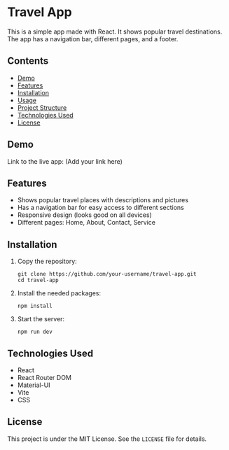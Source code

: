 <body>
    <h1>Travel App</h1>
    <p>This is a simple app made with React. It shows popular travel destinations. The app has a navigation bar, different pages, and a footer.</p>
    <h2>Contents</h2>
    <ul>
        <li><a href="#demo">Demo</a></li>
        <li><a href="#features">Features</a></li>
        <li><a href="#installation">Installation</a></li>
        <li><a href="#usage">Usage</a></li>
        <li><a href="#project-structure">Project Structure</a></li>
        <li><a href="#technologies-used">Technologies Used</a></li>
        <li><a href="#license">License</a></li>
    </ul>
    <h2 id="demo">Demo</h2>
    <p>Link to the live app: (Add your link here)</p>
    <h2 id="features">Features</h2>
    <ul>
        <li>Shows popular travel places with descriptions and pictures</li>
        <li>Has a navigation bar for easy access to different sections</li>
        <li>Responsive design (looks good on all devices)</li>
        <li>Different pages: Home, About, Contact, Service</li>
    </ul>
    <h2 id="installation">Installation</h2>
    <ol>
        <li>Copy the repository:
            <pre><code>git clone https://github.com/your-username/travel-app.git
cd travel-app</code></pre>
</li>
<li>Install the needed packages:
<pre><code>npm install</code></pre>
</li>
<li>Start the server:
<pre><code>npm run dev</code></pre>
</li>
</ol>
    <h2 id="technologies-used">Technologies Used</h2>
    <ul>
        <li>React</li>
        <li>React Router DOM</li>
        <li>Material-UI</li>
        <li>Vite</li>
        <li>CSS</li>
    </ul>
    <h2 id="license">License</h2>
    <p>This project is under the MIT License. See the <code>LICENSE</code> file for details.</p>
</body>
